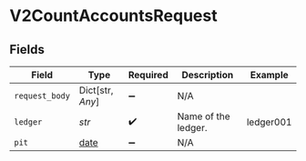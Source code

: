 # V2CountAccountsRequest


## Fields

| Field                                                                | Type                                                                 | Required                                                             | Description                                                          | Example                                                              |
| -------------------------------------------------------------------- | -------------------------------------------------------------------- | -------------------------------------------------------------------- | -------------------------------------------------------------------- | -------------------------------------------------------------------- |
| `request_body`                                                       | Dict[str, *Any*]                                                     | :heavy_minus_sign:                                                   | N/A                                                                  |                                                                      |
| `ledger`                                                             | *str*                                                                | :heavy_check_mark:                                                   | Name of the ledger.                                                  | ledger001                                                            |
| `pit`                                                                | [date](https://docs.python.org/3/library/datetime.html#date-objects) | :heavy_minus_sign:                                                   | N/A                                                                  |                                                                      |